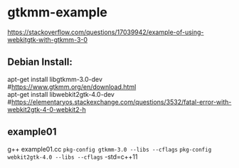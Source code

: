 # gtkmm-example

https://stackoverflow.com/questions/17039942/example-of-using-webkitgtk-with-gtkmm-3-0

## Debian Install:
apt-get install libgtkmm-3.0-dev  #https://www.gtkmm.org/en/download.html  
apt-get install libwebkit2gtk-4.0-dev  #https://elementaryos.stackexchange.com/questions/3532/fatal-error-with-webkit2gtk-4-0-webkit2-h  

## example01
g++ example01.cc `pkg-config gtkmm-3.0 --libs --cflags` `pkg-config webkit2gtk-4.0 --libs --cflags` -std=c++11
